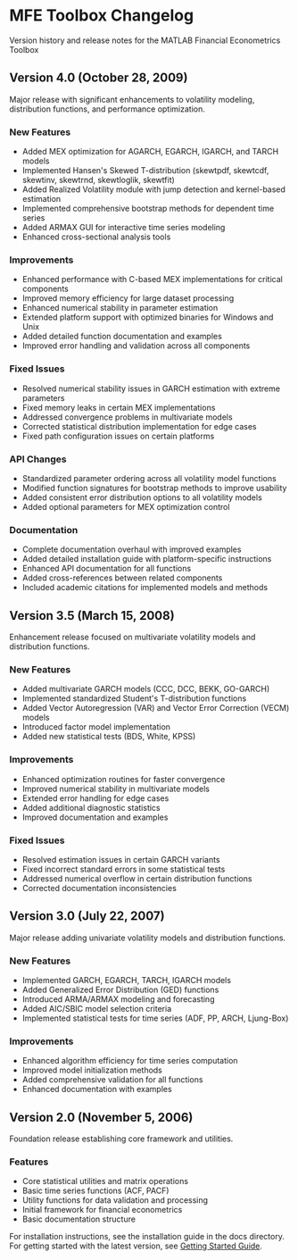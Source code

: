 # MFE Toolbox Changelog

Version history and release notes for the MATLAB Financial Econometrics Toolbox

## Version 4.0 (October 28, 2009)
Major release with significant enhancements to volatility modeling, distribution functions, and performance optimization.

### New Features
- Added MEX optimization for AGARCH, EGARCH, IGARCH, and TARCH models
- Implemented Hansen's Skewed T-distribution (skewtpdf, skewtcdf, skewtinv, skewtrnd, skewtloglik, skewtfit)
- Added Realized Volatility module with jump detection and kernel-based estimation
- Implemented comprehensive bootstrap methods for dependent time series
- Added ARMAX GUI for interactive time series modeling
- Enhanced cross-sectional analysis tools

### Improvements
- Enhanced performance with C-based MEX implementations for critical components
- Improved memory efficiency for large dataset processing
- Enhanced numerical stability in parameter estimation
- Extended platform support with optimized binaries for Windows and Unix
- Added detailed function documentation and examples
- Improved error handling and validation across all components

### Fixed Issues
- Resolved numerical stability issues in GARCH estimation with extreme parameters
- Fixed memory leaks in certain MEX implementations
- Addressed convergence problems in multivariate models
- Corrected statistical distribution implementation for edge cases
- Fixed path configuration issues on certain platforms

### API Changes
- Standardized parameter ordering across all volatility model functions
- Modified function signatures for bootstrap methods to improve usability
- Added consistent error distribution options to all volatility models
- Added optional parameters for MEX optimization control

### Documentation
- Complete documentation overhaul with improved examples
- Added detailed installation guide with platform-specific instructions
- Enhanced API documentation for all functions
- Added cross-references between related components
- Included academic citations for implemented models and methods

## Version 3.5 (March 15, 2008)
Enhancement release focused on multivariate volatility models and distribution functions.

### New Features
- Added multivariate GARCH models (CCC, DCC, BEKK, GO-GARCH)
- Implemented standardized Student's T-distribution functions
- Added Vector Autoregression (VAR) and Vector Error Correction (VECM) models
- Introduced factor model implementation
- Added new statistical tests (BDS, White, KPSS)

### Improvements
- Enhanced optimization routines for faster convergence
- Improved numerical stability in multivariate models
- Extended error handling for edge cases
- Added additional diagnostic statistics
- Improved documentation and examples

### Fixed Issues
- Resolved estimation issues in certain GARCH variants
- Fixed incorrect standard errors in some statistical tests
- Addressed numerical overflow in certain distribution functions
- Corrected documentation inconsistencies

## Version 3.0 (July 22, 2007)
Major release adding univariate volatility models and distribution functions.

### New Features
- Implemented GARCH, EGARCH, TARCH, IGARCH models
- Added Generalized Error Distribution (GED) functions
- Introduced ARMA/ARMAX modeling and forecasting
- Added AIC/SBIC model selection criteria
- Implemented statistical tests for time series (ADF, PP, ARCH, Ljung-Box)

### Improvements
- Enhanced algorithm efficiency for time series computation
- Improved model initialization methods
- Added comprehensive validation for all functions
- Enhanced documentation with examples

## Version 2.0 (November 5, 2006)
Foundation release establishing core framework and utilities.

### Features
- Core statistical utilities and matrix operations
- Basic time series functions (ACF, PACF)
- Utility functions for data validation and processing
- Initial framework for financial econometrics
- Basic documentation structure

For installation instructions, see the installation guide in the docs directory.
For getting started with the latest version, see [Getting Started Guide](getting_started.md).